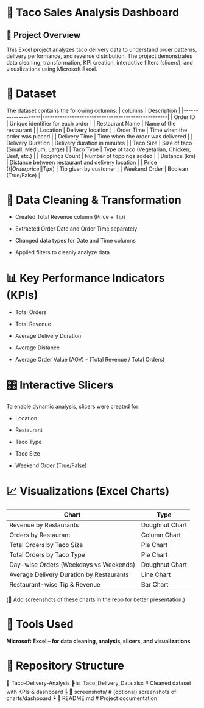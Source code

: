 # 🌮 Taco Sales Analysis Dashboard
## 📌 Project Overview

This Excel project analyzes taco delivery data to understand order patterns, delivery performance, and revenue distribution.
The project demonstrates data cleaning, transformation, KPI creation, interactive filters (slicers), and visualizations using Microsoft Excel.

# 📂 Dataset

The dataset contains the following columns:
| columns            | Description                                       |
|--------------------|---------------------------------------------------| 
| Order ID           | Unique identifier for each order                  |
| Restaurant Name    | Name of the restaurant                            |
| Location           | Delivery location                                 |
| Order Time         | Time when the order was placed                    |
| Delivery Time      | Time when the order was delivered                 |
| Delivery Duration  | Delivery duration in minutes                      |
| Taco Size          | Size of taco (Small, Medium, Large)               |
| Taco Type          | Type of taco (Vegetarian, Chicken, Beef, etc.)    |
| Toppings Count     | Number of toppings added                          |
| Distance (km)      | Distance between restaurant and delivery location |
| Price ($)          | Order price                                       |
| Tip ($)            | Tip given by customer                             |
| Weekend Order      | Boolean (True/False)                               | 

# 🔧 Data Cleaning & Transformation

- Created Total Revenue column (Price + Tip)

- Extracted Order Date and Order Time separately

- Changed data types for Date and Time columns

- Applied filters to cleanly analyze data

# 📊 Key Performance Indicators (KPIs)

- Total Orders

- Total Revenue

- Average Delivery Duration

- Average Distance

- Average Order Value (AOV) - (Total Revenue / Total Orders)

# 🎛 Interactive Slicers

To enable dynamic analysis, slicers were created for:

- Location

- Restaurant

- Taco Type

- Taco Size

- Weekend Order (True/False)

# 📈 Visualizations (Excel Charts)
| Chart                |  Type |
|-----------------------|---------------|  
|Revenue by Restaurants | Doughnut Chart|
|Orders by Restaurant | Column Chart|
|Total Orders by Taco Size | Pie Chart|
|Total Orders by Taco Type | Pie Chart|
|Day-wise Orders (Weekdays vs Weekends) | Doughnut Chart|
|Average Delivery Duration by Restaurants | Line Chart|
|Restaurant-wise Tip & Revenue | Bar Chart|

(📸 Add screenshots of these charts in the repo for better presentation.)

# 🚀 Tools Used

**Microsoft Excel – for data cleaning, analysis, slicers, and visualizations**

# 📁 Repository Structure
📂 Taco-Delivery-Analysis
 ┣ 📊 Taco_Delivery_Data.xlsx   # Cleaned dataset with KPIs & dashboard
 ┣ 📸 screenshots/              # (optional) screenshots of charts/dashboard
 ┗ 📄 README.md                 # Project documentation

